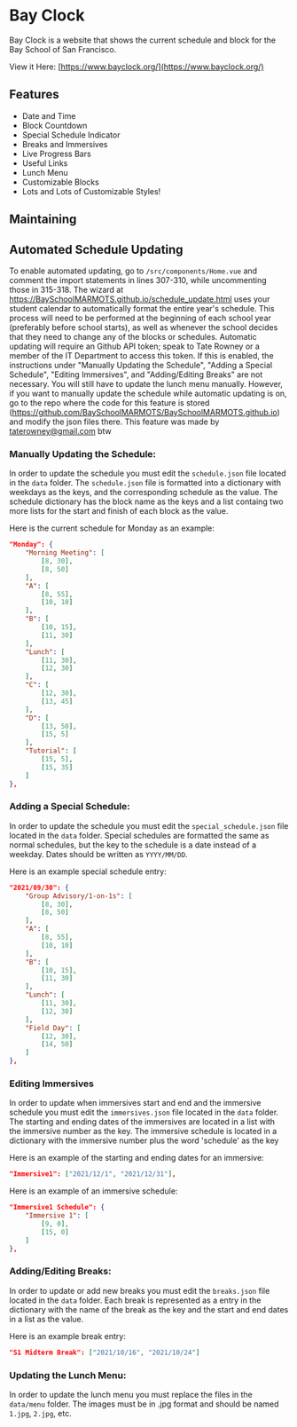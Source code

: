 # Bay Clock

Bay Clock is a website that shows the current schedule and block for the Bay School of San Francisco.

View it Here: [https://www.bayclock.org/](https://www.bayclock.org/)

## Features
- Date and Time
- Block Countdown
- Special Schedule Indicator
- Breaks and Immersives
- Live Progress Bars
- Useful Links
- Lunch Menu
- Customizable Blocks
- Lots and Lots of Customizable Styles!

## Maintaining


## Automated Schedule Updating

To enable automated updating, go to `/src/components/Home.vue` and comment the import statements
in lines 307-310, while uncommenting those in 315-318. The wizard at https://BaySchoolMARMOTS.github.io/schedule_update.html uses your student calendar to automatically format the entire year's schedule.
This process will need to be performed at the beginning of each school year (preferably before school
starts), as well as whenever the school decides that they need to change any of the blocks or schedules.  Automatic updating will require an Github API token; speak to Tate Rowney or a member of the IT Department to access this token.
If this is enabled, the instructions under "Manually Updating the Schedule", "Adding a Special Schedule", "Editing Immersives", and "Adding/Editing Breaks" are not necessary. You will still have to update the lunch menu manually. However, if you want to manually update the schedule while automatic updating is on, go to the repo where the code for this feature is stored (https://github.com/BaySchoolMARMOTS/BaySchoolMARMOTS.github.io) and modify the json files there.
This feature was made by taterowney@gmail.com btw


### Manually Updating the Schedule:
In order to update the schedule you must edit the `schedule.json` file located in the `data` folder. The `schedule.json` file is formatted into a dictionary with weekdays as the keys, and the corresponding schedule as the value. The schedule dictionary has the block name as the keys and a list containg two more lists for the start and finish of each block as the value.

Here is the current schedule for Monday as an example:
````json
"Monday": {
	"Morning Meeting": [
		[8, 30],
		[8, 50]
	],
	"A": [
		[8, 55],
		[10, 10]
	],
	"B": [
		[10, 15],
		[11, 30]
	],
	"Lunch": [
		[11, 30],
		[12, 30]
	],
	"C": [
		[12, 30],
		[13, 45]
	],
	"D": [
		[13, 50],
		[15, 5]
	],
	"Tutorial": [
		[15, 5],
		[15, 35]
	]
},
````
### Adding a Special Schedule:
In order to update the schedule you must edit the `special_schedule.json` file located in the `data` folder. Special schedules are formatted the same as normal schedules, but the key to the schedule is a date instead of a weekday. Dates should be written as `YYYY/MM/DD`.

Here is an example special schedule entry:
```json
"2021/09/30": {
	"Group Advisory/1-on-1s": [
		[8, 30],
		[8, 50]
	],
	"A": [
		[8, 55],
		[10, 10]
	],
	"B": [
		[10, 15],
		[11, 30]
	],
	"Lunch": [
		[11, 30],
		[12, 30]
	],
	"Field Day": [
		[12, 30],
		[14, 50]
	]
},
```
### Editing Immersives
In order to update when immersives start and end and the immersive schedule you must edit the `immersives.json` file located in the `data` folder. The starting and ending dates of the immersives are located in a list with the immersive number as the key. The immersive schedule is located in a dictionary with the immersive number plus the word 'schedule' as the key

Here is an example of the starting and ending dates for an immersive:
```json
"Immersive1": ["2021/12/1", "2021/12/31"],
```
Here is an example of an immersive schedule:
```json
"Immersive1 Schedule": {
	"Immersive 1": [
		[9, 0],
		[15, 0]
	]
},
```
### Adding/Editing Breaks:
In order to update  or add new breaks you must edit the `breaks.json` file located in the `data` folder. Each break is represented as a entry in the dictionary with the name of the break as the key and the start and end dates in a list as the value.

Here is an example break entry:
```json
"S1 Midterm Break": ["2021/10/16", "2021/10/24"]
```
### Updating the Lunch Menu:
In order to update the lunch menu you must replace the files in the `data/menu` folder. The images must be in .jpg format and should be named `1.jpg`, `2.jpg`, etc.
